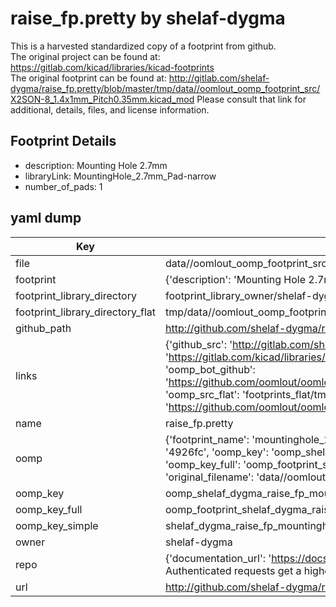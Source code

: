 # raise_fp.pretty by shelaf-dygma  
This is a harvested standardized copy of a footprint from github.  
The original project can be found at:  
https://gitlab.com/kicad/libraries/kicad-footprints  
The original footprint can be found at:
http://gitlab.com/shelaf-dygma/raise_fp.pretty/blob/master/tmp/data//oomlout_oomp_footprint_src/X2SON-8_1.4x1mm_Pitch0.35mm.kicad_mod
Please consult that link for additional, details, files, and license information.  
## Footprint Details
* description: Mounting Hole 2.7mm  
* libraryLink: MountingHole_2.7mm_Pad-narrow  
* number_of_pads: 1  
## yaml dump  
| Key | Value |  
| --- | --- |  
| file | data//oomlout_oomp_footprint_src/raise_fp.pretty/MountingHole_2.7mm_Pad-narrow.kicad_mod |  
| footprint | {'description': 'Mounting Hole 2.7mm', 'libraryLink': 'MountingHole_2.7mm_Pad-narrow', 'number_of_pads': 1} |  
| footprint_library_directory | footprint_library_owner/shelaf-dygma_raise_fp.pretty |  
| footprint_library_directory_flat | tmp/data//oomlout_oomp_footprint_src/footprints_flat/shelaf_dygma_raise_fp_mountinghole_2_7mm_pad_narrow/working |  
| github_path | http://github.com/shelaf-dygma/raise_fp.pretty/blob/master/tmp/data//oomlout_oomp_footprint_src/MountingHole_2.7mm_Pad-narrow.kicad_mod |  
| links | {'github_src': 'http://gitlab.com/shelaf-dygma/raise_fp.pretty/blob/master/tmp/data//oomlout_oomp_footprint_src/X2SON-8_1.4x1mm_Pitch0.35mm.kicad_mod', 'github_src_repo': 'https://gitlab.com/kicad/libraries/kicad-footprints', 'oomp_bot': 'tmp/data//oomlout_oomp_footprint_src/footprints/shelaf_dygma_raise_fp_mountinghole_2_7mm_pad_narrow/working', 'oomp_bot_github': 'https://github.com/oomlout/oomlout_oomp_footprint_bot/tree/main/tmp/data//oomlout_oomp_footprint_src/footprints/shelaf_dygma_raise_fp_mountinghole_2_7mm_pad_narrow/working', 'oomp_src_flat': 'footprints_flat/tmp/data//oomlout_oomp_footprint_src/footprints_flat/shelaf_dygma_raise_fp_mountinghole_2_7mm_pad_narrow/working', 'oomp_src_flat_github': 'https://github.com/oomlout/oomlout_oomp_footprint_src/tree/main/tmp/data//oomlout_oomp_footprint_src/footprints_flat/shelaf_dygma_raise_fp_mountinghole_2_7mm_pad_narrow/working'} |  
| name | raise_fp.pretty |  
| oomp | {'footprint_name': 'mountinghole_2_7mm_pad_narrow', 'library_name': 'raise_fp', 'md5': '4926fc05e7594dfcfdf7e70e63cfcde0', 'md5_10': '4926fc05e7', 'md5_5': '4926f', 'md5_6': '4926fc', 'oomp_key': 'oomp_shelaf_dygma_raise_fp_mountinghole_2_7mm_pad_narrow', 'oomp_key_extra': 'oomp_footprint_shelaf_dygma_raise_fp_mountinghole_2_7mm_pad_narrow', 'oomp_key_full': 'oomp_footprint_shelaf_dygma_raise_fp_mountinghole_2_7mm_pad_narrow_4926fc', 'oomp_key_simple': 'shelaf_dygma_raise_fp_mountinghole_2_7mm_pad_narrow', 'original_filename': 'data//oomlout_oomp_footprint_src/raise_fp.pretty/MountingHole_2.7mm_Pad-narrow.kicad_mod', 'owner_name': 'shelaf_dygma'} |  
| oomp_key | oomp_shelaf_dygma_raise_fp_mountinghole_2_7mm_pad_narrow |  
| oomp_key_full | oomp_footprint_shelaf_dygma_raise_fp_mountinghole_2_7mm_pad_narrow |  
| oomp_key_simple | shelaf_dygma_raise_fp_mountinghole_2_7mm_pad_narrow |  
| owner | shelaf-dygma |  
| repo | {'documentation_url': 'https://docs.github.com/rest/overview/resources-in-the-rest-api#rate-limiting', 'message': "API rate limit exceeded for 84.66.142.224. (But here's the good news: Authenticated requests get a higher rate limit. Check out the documentation for more details.)"} |  
| url | http://github.com/shelaf-dygma/raise_fp.pretty |  

